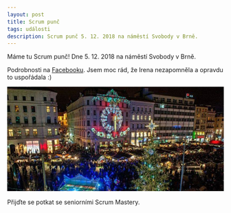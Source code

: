 ```yaml
---
layout: post
title: Scrum punč
tags: události
description: Scrum punč 5. 12. 2018 na náměstí Svobody v Brně.
---
```


Máme tu Scrum punč! Dne 5. 12. 2018 na náměstí Svobody v Brně.

Podrobnosti na [Facebooku](https://www.facebook.com/events/2296829947271321/).
Jsem moc rád, že Irena nezapomněla a opravdu to uspořádala :)

![Scrum Punč](/assets/scrum-punc.jpg)

Přijďte se potkat se seniorními Scrum Mastery.
